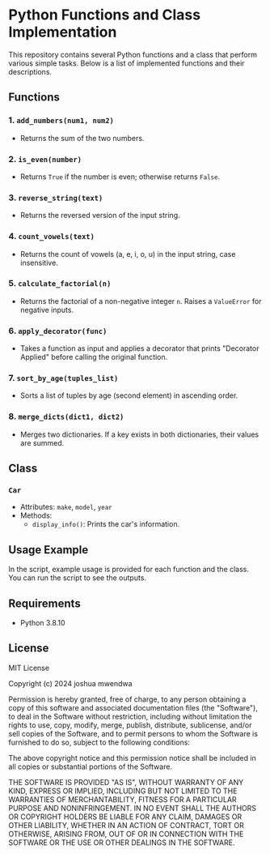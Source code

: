 # Python Functions and Class Implementation


This repository contains several Python functions and a class that perform various simple tasks. Below is a list of implemented functions and their descriptions.

## Functions

### 1. `add_numbers(num1, num2)`
- Returns the sum of the two numbers.

### 2. `is_even(number)`
- Returns `True` if the number is even; otherwise returns `False`.

### 3. `reverse_string(text)`
- Returns the reversed version of the input string.

### 4. `count_vowels(text)`
- Returns the count of vowels (a, e, i, o, u) in the input string, case insensitive.

### 5. `calculate_factorial(n)`
- Returns the factorial of a non-negative integer `n`. Raises a `ValueError` for negative inputs.

### 6. `apply_decorator(func)`
- Takes a function as input and applies a decorator that prints "Decorator Applied" before calling the original function.

### 7. `sort_by_age(tuples_list)`
- Sorts a list of tuples by age (second element) in ascending order.

### 8. `merge_dicts(dict1, dict2)`
- Merges two dictionaries. If a key exists in both dictionaries, their values are summed.

## Class

### `Car`
- Attributes: `make`, `model`, `year`
- Methods:
  - `display_info()`: Prints the car's information.

## Usage Example
In the script, example usage is provided for each function and the class. You can run the script to see the outputs.

## Requirements
- Python 3.8.10

## License
MIT License

Copyright (c) 2024 joshua mwendwa

Permission is hereby granted, free of charge, to any person obtaining a copy
of this software and associated documentation files (the "Software"), to deal
in the Software without restriction, including without limitation the rights
to use, copy, modify, merge, publish, distribute, sublicense, and/or sell
copies of the Software, and to permit persons to whom the Software is
furnished to do so, subject to the following conditions:

The above copyright notice and this permission notice shall be included in all
copies or substantial portions of the Software.

THE SOFTWARE IS PROVIDED "AS IS", WITHOUT WARRANTY OF ANY KIND, EXPRESS OR
IMPLIED, INCLUDING BUT NOT LIMITED TO THE WARRANTIES OF MERCHANTABILITY,
FITNESS FOR A PARTICULAR PURPOSE AND NONINFRINGEMENT. IN NO EVENT SHALL THE
AUTHORS OR COPYRIGHT HOLDERS BE LIABLE FOR ANY CLAIM, DAMAGES OR OTHER
LIABILITY, WHETHER IN AN ACTION OF CONTRACT, TORT OR OTHERWISE, ARISING FROM,
OUT OF OR IN CONNECTION WITH THE SOFTWARE OR THE USE OR OTHER DEALINGS IN THE
SOFTWARE.

